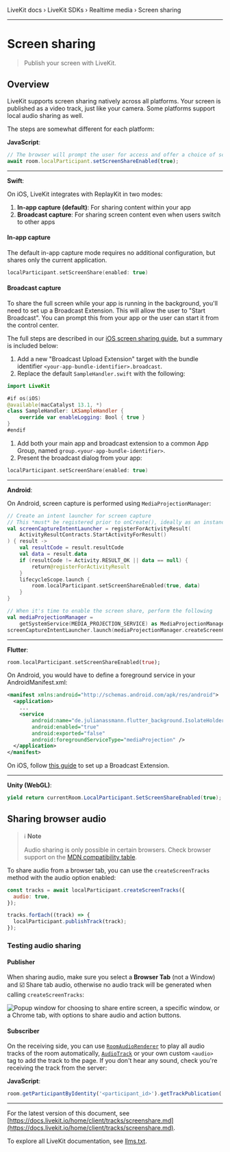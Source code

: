 LiveKit docs › LiveKit SDKs › Realtime media › Screen sharing

---

# Screen sharing

> Publish your screen with LiveKit.

## Overview

LiveKit supports screen sharing natively across all platforms. Your screen is published as a video track, just like your camera. Some platforms support local audio sharing as well.

The steps are somewhat different for each platform:

**JavaScript**:

```typescript
// The browser will prompt the user for access and offer a choice of screen, window, or tab 
await room.localParticipant.setScreenShareEnabled(true);

```

---

**Swift**:

On iOS, LiveKit integrates with ReplayKit in two modes:

1. **In-app capture (default)**: For sharing content within your app
2. **Broadcast capture**: For sharing screen content even when users switch to other apps

#### In-app capture

The default in-app capture mode requires no additional configuration, but shares only the current application.

```swift
localParticipant.setScreenShare(enabled: true)

```

#### Broadcast capture

To share the full screen while your app is running in the background, you'll need to set up a Broadcast Extension. This will allow the user to "Start Broadcast". You can prompt this from your app or the user can start it from the control center.

The full steps are described in our [iOS screen sharing guide](https://github.com/livekit/client-sdk-swift/blob/main/Docs/ios-screen-sharing.md), but a summary is included below:

1. Add a new "Broadcast Upload Extension" target with the bundle identifier `<your-app-bundle-identifier>.broadcast`.
2. Replace the default `SampleHandler.swift` with the following:

```swift
import LiveKit

#if os(iOS)
@available(macCatalyst 13.1, *)
class SampleHandler: LKSampleHandler {
    override var enableLogging: Bool { true }
}
#endif

```

1. Add both your main app and broadcast extension to a common App Group, named `group.<your-app-bundle-identifier>`.
2. Present the broadcast dialog from your app:

```swift
localParticipant.setScreenShare(enabled: true)

```

---

**Android**:

On Android, screen capture is performed using `MediaProjectionManager`:

```kotlin
// Create an intent launcher for screen capture
// This *must* be registered prior to onCreate(), ideally as an instance val
val screenCaptureIntentLauncher = registerForActivityResult(
    ActivityResultContracts.StartActivityForResult()
) { result ->
    val resultCode = result.resultCode
    val data = result.data
    if (resultCode != Activity.RESULT_OK || data == null) {
        return@registerForActivityResult
    }
    lifecycleScope.launch {
        room.localParticipant.setScreenShareEnabled(true, data)
    }
}

// When it's time to enable the screen share, perform the following
val mediaProjectionManager =
    getSystemService(MEDIA_PROJECTION_SERVICE) as MediaProjectionManager
screenCaptureIntentLauncher.launch(mediaProjectionManager.createScreenCaptureIntent())

```

---

**Flutter**:

```dart
room.localParticipant.setScreenShareEnabled(true);

```

On Android, you would have to define a foreground service in your AndroidManifest.xml:

```xml
<manifest xmlns:android="http://schemas.android.com/apk/res/android">
  <application>
    ...
    <service
        android:name="de.julianassmann.flutter_background.IsolateHolderService"
        android:enabled="true"
        android:exported="false"
        android:foregroundServiceType="mediaProjection" />
  </application>
</manifest>

```

On iOS, follow [this guide](https://github.com/flutter-webrtc/flutter-webrtc/wiki/iOS-Screen-Sharing#broadcast-extension-quick-setup) to set up a Broadcast Extension.

---

**Unity (WebGL)**:

```csharp
yield return currentRoom.LocalParticipant.SetScreenShareEnabled(true);

```

## Sharing browser audio

> ℹ️ **Note**
> 
> Audio sharing is only possible in certain browsers. Check browser support on the [MDN compatibility table](https://developer.mozilla.org/en-US/docs/Web/API/Screen_Capture_API/Using_Screen_Capture#browser_compatibility).

To share audio from a browser tab, you can use the `createScreenTracks` method with the audio option enabled:

```js
const tracks = await localParticipant.createScreenTracks({
  audio: true,
});

tracks.forEach((track) => {
  localParticipant.publishTrack(track);
});

```

### Testing audio sharing

#### Publisher

When sharing audio, make sure you select a **Browser Tab** (not a Window) and ☑️ Share tab audio, otherwise no audio track will be generated when calling `createScreenTracks`:

![Popup window for choosing to share entire screen, a specific window, or a Chrome tab, with options to share audio and action buttons.](/images/client/share-browser-audio-screen.png)

#### Subscriber

On the receiving side, you can use [`RoomAudioRenderer`](https://github.com/livekit/components-js/blob/main/packages/react/src/components/RoomAudioRenderer.tsx) to play all audio tracks of the room automatically, [`AudioTrack`](https://github.com/livekit/components-js/blob/main/packages/react/src/components/participant/AudioTrack.tsx) or your own custom `<audio>` tag to add the track to the page. If you don't hear any sound, check you're receiving the track from the server:

**JavaScript**:

```javascript
room.getParticipantByIdentity('<participant_id>').getTrackPublication('screen_share_audio');

```

---


For the latest version of this document, see [https://docs.livekit.io/home/client/tracks/screenshare.md](https://docs.livekit.io/home/client/tracks/screenshare.md).

To explore all LiveKit documentation, see [llms.txt](https://docs.livekit.io/llms.txt).